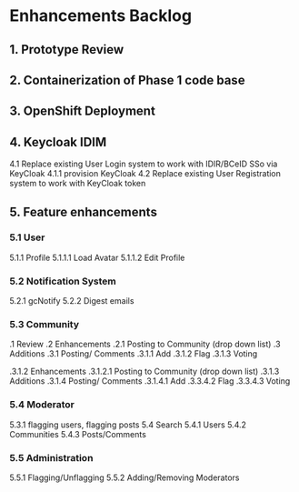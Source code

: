# Enhancements Backlog


## 1. Prototype Review
## 2. Containerization of Phase 1 code base
## 3. OpenShift Deployment

## 4. Keycloak IDIM
4.1 Replace existing User Login system to work with IDIR/BCeID SSo via KeyCloak
4.1.1 provision KeyCloak
4.2 Replace existing User Registration system to work with KeyCloak token

## 5. Feature enhancements

### 5.1 User
5.1.1 Profile
5.1.1.1 Load Avatar
5.1.1.2 Edit Profile

### 5.2 Notification System
5.2.1 gcNotify
5.2.2 Digest emails

### 5.3 Community
.1 Review
.2 Enhancements
.2.1 Posting to Community (drop down list)
.3 Additions
.3.1 Posting/ Comments
.3.1.1 Add
.3.1.2 Flag
.3.1.3 Voting 

.3.1.2 Enhancements
.3.1.2.1 Posting to Community (drop down list)
.3.1.3 Additions
.3.1.4 Posting/ Comments
.3.1.4.1 Add
.3.3.4.2 Flag
.3.3.4.3 Voting 

### 5.4 Moderator
5.3.1 flagging users, flagging posts
5.4 Search
5.4.1 Users
5.4.2 Communities
5.4.3 Posts/Comments

### 5.5 Administration
5.5.1 Flagging/Unflagging
5.5.2 Adding/Removing Moderators



